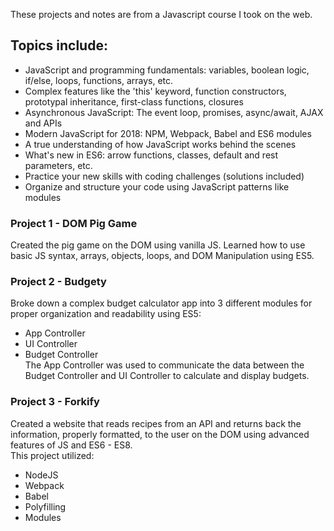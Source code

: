 These projects and notes are from a Javascript course I took on the web.  
## Topics include:
- JavaScript and programming fundamentals: variables, boolean logic, if/else, loops, functions, arrays, etc.
- Complex features like the 'this' keyword, function constructors, prototypal inheritance, first-class functions, closures
- Asynchronous JavaScript: The event loop, promises, async/await, AJAX and APIs
- Modern JavaScript for 2018: NPM, Webpack, Babel and ES6 modules
- A true understanding of how JavaScript works behind the scenes
- What's new in ES6: arrow functions, classes, default and rest parameters, etc.
- Practice your new skills with coding challenges (solutions included)
- Organize and structure your code using JavaScript patterns like modules  
  
### Project 1 - DOM Pig Game  
Created the pig game on the DOM using vanilla JS. Learned how to use basic JS syntax, arrays, objects, loops, and DOM Manipulation using ES5.  
  

### Project 2 - Budgety  
Broke down a complex budget calculator app into 3 different modules for proper organization and readability using ES5:
- App Controller
- UI Controller
- Budget Controller  
The App Controller was used to communicate the data between the Budget Controller and UI Controller to calculate and display budgets.  
  
### Project 3 - Forkify  
Created a website that reads recipes from an API and returns back the information, properly formatted, to the user on the DOM using advanced features of JS and ES6 - ES8.  
This project utilized:  
- NodeJS
- Webpack
- Babel
- Polyfilling
- Modules
